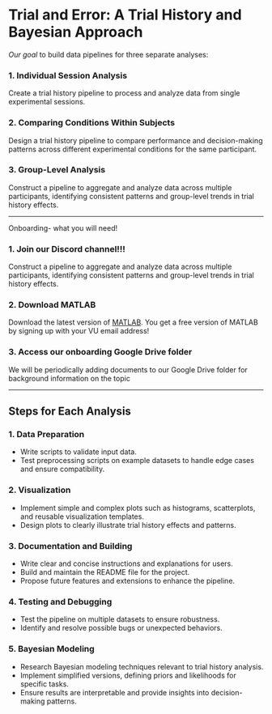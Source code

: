# Trial and Error: A Trial History and Bayesian Approach

_Our goal_ to build data pipelines for three separate analyses:

### **1. Individual Session Analysis**
Create a trial history pipeline to process and analyze data from single experimental sessions.

### **2. Comparing Conditions Within Subjects**
Design a trial history pipeline to compare performance and decision-making patterns across different experimental conditions for the same participant.

### **3. Group-Level Analysis**
Construct a pipeline to aggregate and analyze data across multiple participants, identifying consistent patterns and group-level trends in trial history effects.

---

Onboarding- what you will need!

### **1. Join our Discord channel!!!**
Construct a pipeline to aggregate and analyze data across multiple participants, identifying consistent patterns and group-level trends in trial history effects.

### **2. Download MATLAB**
Download the latest version of [MATLAB](https://www.mathworks.com/downloads/). You get a free version of MATLAB by signing up with your VU email address!

### **3. Access our onboarding Google Drive folder**
We will be periodically adding documents to our Google Drive folder for background information on the topic

---
## **Steps for Each Analysis**

### **1. Data Preparation**
- Write scripts to validate input data.
- Test preprocessing scripts on example datasets to handle edge cases and ensure compatibility.

### **2. Visualization**
- Implement simple and complex plots such as histograms, scatterplots, and reusable visualization templates.
- Design plots to clearly illustrate trial history effects and patterns.

### **3. Documentation and Building**
- Write clear and concise instructions and explanations for users.
- Build and maintain the README file for the project.
- Propose future features and extensions to enhance the pipeline.

### **4. Testing and Debugging**
- Test the pipeline on multiple datasets to ensure robustness.
- Identify and resolve possible bugs or unexpected behaviors.

### **5. Bayesian Modeling**
- Research Bayesian modeling techniques relevant to trial history analysis.
- Implement simplified versions, defining priors and likelihoods for specific tasks.
- Ensure results are interpretable and provide insights into decision-making patterns.

